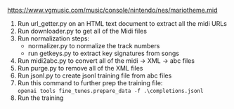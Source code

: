 https://www.vgmusic.com/music/console/nintendo/nes/mariotheme.mid

1. Run url_getter.py on an HTML text document to extract all the midi URLs
2. Run downloader.py to get all of the Midi files
3. Run normalization steps:
    - normalizer.py to normalize the track numbers
    - run getkeys.py to extract key signatures from songs
4. Run midi2abc.py to convert all of the midi -> XML -> abc files
5. Run purge.py to remove all of the XML files
6. Run jsonl.py to create jsonl training file from abc files
7. Run this command to further prep the training file:     
`
    openai tools fine_tunes.prepare_data -f .\completions.jsonl 
`
8. Run the training